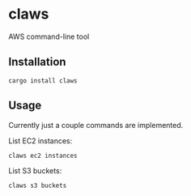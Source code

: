 # claws

AWS command-line tool

## Installation

    cargo install claws

## Usage

Currently just a couple commands are implemented.

List EC2 instances:

    claws ec2 instances
    
List S3 buckets:

    claws s3 buckets
